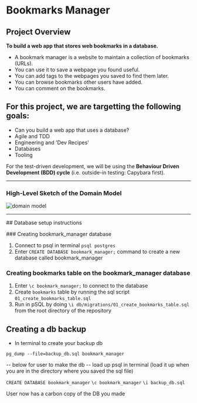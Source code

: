 Bookmarks Manager
=================

## Project Overview

**To build a web app that stores web bookmarks in a database.**


- A bookmark manager is a website to maintain a collection of bookmarks (URLs). 
- You can use it to save a webpage you found useful. 
- You can add tags to the webpages you saved to find them later. 
- You can browse bookmarks other users have added. 
- You can comment on the bookmarks.


## For this project, we are targetting the following goals:

- Can you build a web app that uses a database?
- Agile and TDD
- Engineering and 'Dev Recipes'
- Databases
- Tooling

For the test-driven development, we will be using the **Behaviour Driven Development (BDD) cycle** (i.e. outside-in testing: Capybara first).

---

### High-Level Sketch of the Domain Model

![domain model](./public/images/bookmarks_domain_model.png)

---

## Database setup instructions

### Creating bookmark_manager database

1. Connect to psql in terminal `psql postgres`
2. Enter `CREATE DATABASE bookmark_manager;` command to create a new database called bookmark_manager

### Creating bookmarks table on the bookmark_manager database

1. Enter `\c bookmark_manager;` to connect to the database
2. Create `bookmarks` table by running the sql script `01_create_bookmarks_table.sql`
3. Run in pSQL by doing `\i db/migrations/01_create_bookmarks_table.sql` from the root directory of the repository


## Creating a db backup
- In terminal to create your backup db

`pg_dump --file=backup_db.sql bookmark_manager`

-- below for user to make the db --
load up psql in terminal (load it up when you are in the directory where you saved the sql file)

`CREATE DATABASE bookmark_manager`
`\c bookmark_manager`
`\i backup_db.sql`

User now has a carbon copy of the DB you made


